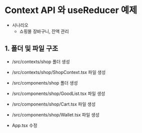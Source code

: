 # Context API 와 useReducer 예제

- 시나리오
  - 쇼핑몰 장바구니, 잔액 관리

## 1. 폴더 및 파일 구조

- /src/contexts/shop 폴더 생성
- /src/contexts/shop/ShopContext.tsx 파일 생성

- /src/components/shop 폴더 생성
- /src/components/shop/GoodList.tsx 파일 생성
- /src/components/shop/Cart.tsx 파일 생성
- /src/components/shop/Wallet.tsx 파일 생성

- App.tsx 수정
